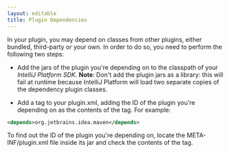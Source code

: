 ```yaml
---
layout: editable
title: Plugin Dependencies
---
```


In your plugin, you may depend on classes from other plugins, either bundled, third-party or your own.
In order to do so, you need to perform the following two steps:

*  Add the jars of the plugin you're depending on to the classpath of your *IntelliJ Platform SDK*.
   **Note**: Don't add the plugin jars as a library: this will fail at runtime because IntelliJ Platform will load two separate copies of the dependency plugin classes.

*  Add a <depends> tag to your plugin.xml, adding the ID of the plugin you're depending on as the contents of the tag.
For example:

```xml
<depends>org.jetbrains.idea.maven</depends>
```

To find out the ID of the plugin you're depending on, locate the META-INF/plugin.xml file inside its jar and check the contents of the <id> tag.